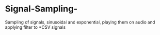 # Signal-Sampling-
Sampling of signals, sinusoidal and exponential, playing them on audio and applying filter to *CSV signals 
